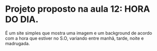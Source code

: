 # Projeto proposto na aula 12: HORA DO DIA.

É um site simples que mostra uma imagem e um background de acordo com a hora que estiver no S.O, variando entre manhã, tarde, noite e madrugada.
